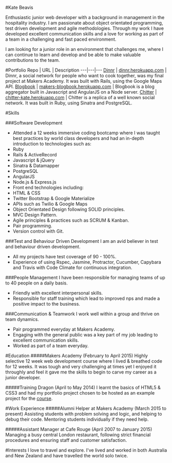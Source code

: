 #Kate Beavis

Enthusiastic junior web developer with a background in management in the hospitality industry. I am passionate about object orientated programming, test driven development and agile methodologies. Through my work I have developed excellent communication skills and a love for working as part of a team in a challenging and fast paced environment.

I am looking for a junior role in an environment that challenges me, where I can continue to learn and develop and be able to make valuable contributions to the team.

#Portfolio
Repo | URL | Description
---|---|---
[Dinnr](https://github.com/katebeavis/Dinnr) | [dinnr.herokuapp.com](http://dinnr.herokuapp.com) | Dinnr, a social network for people who want to cook together, was my final project at Makers Academy. It was built with Rails, using the Google Maps API.
[Blogbook](https://github.com/dinnr/royalty_loyalty) | [makers-blogbook.herokuapp.com](https://makers-blogbook.herokuapp.com) | Blogbook is a blog aggregator built in Javascript and AngularJS on a Node server.
[Chitter](https://github.com/katebeavis/chitter-challenge) | [chitter-kate.herokuapp.com](https://chitter-kate.herokuapp.com/) | Chitter is a replica of a well known social network. It was built in Ruby, using Sinatra and PostgreSQL.

#Skills

###Software Development

* Attended a 12 weeks immersive coding bootcamp where I was taught best practices by world class developers and had an in-depth introduction to technologies such as:
 * Ruby
 * Rails & ActiveRecord
 * Javascript & jQuery
 * Sinatra & Datamapper
 * PostgreSQL
 * AngularJS
 * Node.js & Express.js
* Front end technologies including:
 * HTML & CSS
 * Twitter Bootstrap & Google Materialize
 * APIs such as Twilio & Google Maps
* Object Orientated Design following SOLID principles.
* MVC Design Pattern.
* Agile principles & practices such as SCRUM & Kanban.
* Pair programming.
* Version control with Git.

###Test and Behaviour Driven Development
I am an avid believer in test and behaviour driven development.
* All my projects have test coverage of 90 - 100%.
* Experience of using Rspec, Jasmine, Protractor, Cucumber, Capybara and Travis with Code Climate for continuous integration.

###People Management
I have been responsible for managing teams of up to 40 people on a daily basis.
 * Friendly with excellent interpersonal skills.
 * Responsible for staff training which lead to improved nps and made a positive impact to the business.

###Communication & Teamwork
I work well within a group and thrive on team dynamics.
 * Pair programmed everyday at Makers Academy.
 * Engaging with the general public was a key part of my job leading to excellent communication skills.
 * Worked as part of a team everyday.

#Education
#####Makers Academy (February to April 2015)
Highly selective 12 week web development course where I lived & breathed code for 12 weeks. It was tough and very challenging at times yet I enjoyed it throughly and feel it gave me the skills to begin to carve my career as a junior developer.

#####Training Dragon (April to May 2014)
I learnt the basics of HTML5 & CSS3 and had my portfolio project chosen to be hosted as an example project for the [course](http://coursemixer.com/courses/web_design/kate/).

#Work Experience
#####Alumni Helper at Makers Academy (March 2015 to present)
Assisting students with problem solving and logic, and helping to debug their code.
Mentoring students individually if they need help.

#####Assistant Manager at Cafe Rouge (April 2007 to January 2015)
Managing a busy central London restaurant, following strict financial procedures and ensuring staff and customer satisfaction.

#Interests
I love to travel and explore. I've lived and worked in both Australia and New Zealand and have travelled the world solo twice.
